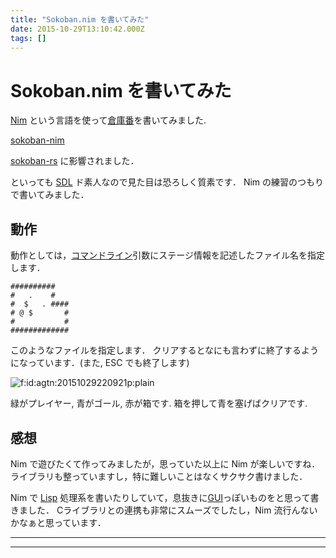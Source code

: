 ```yaml
---
title: "Sokoban.nim を書いてみた"
date: 2015-10-29T13:10:42.000Z
tags: []
---
```

<h1>Sokoban.nim を書いてみた</h1>

<p><a href="http://www.nim-lang.org">Nim</a> という言語を使って<a class="keyword" href="http://d.hatena.ne.jp/keyword/%C1%D2%B8%CB%C8%D6">倉庫番</a>を書いてみました.</p>

<p><a href="https://github.com/agatan/sokoban-nim">sokoban-nim</a></p>

<p><a href="https://github.com/swatteau/sokoban-rs">sokoban-rs</a> に影響されました．</p>

<p>といっても <a class="keyword" href="http://d.hatena.ne.jp/keyword/SDL">SDL</a> ド素人なので見た目は恐ろしく質素です． Nim の練習のつもりで書いてみました．</p>

<h2>動作</h2>

<p>動作としては，<a class="keyword" href="http://d.hatena.ne.jp/keyword/%A5%B3%A5%DE%A5%F3%A5%C9%A5%E9%A5%A4%A5%F3">コマンドライン</a>引数にステージ情報を記述したファイル名を指定します．</p>

<pre><code>##########
#   .    #
#  $   . ####
# @ $       #
#           #
#############
</code></pre>

<p>このようなファイルを指定します． クリアするとなにも言わずに終了するようになっています．(また, ESC でも終了します)</p>

<p><span itemscope itemtype="http://schema.org/Photograph"><img src="http://cdn-ak.f.st-hatena.com/images/fotolife/a/agtn/20151029/20151029220921.png" alt="f:id:agtn:20151029220921p:plain" title="f:id:agtn:20151029220921p:plain" class="hatena-fotolife" itemprop="image"></span></p>

<p>緑がプレイヤー, 青がゴール, 赤が箱です. 箱を押して青を塞げばクリアです.</p>

<h2>感想</h2>

<p>Nim で遊びたくて作ってみましたが，思っていた以上に Nim が楽しいですね． ライブラリも整っていますし，特に難しいことはなくサクサク書けました．</p>

<p>Nim で <a class="keyword" href="http://d.hatena.ne.jp/keyword/Lisp">Lisp</a> 処理系を書いたりしていて，息抜きに<a class="keyword" href="http://d.hatena.ne.jp/keyword/GUI">GUI</a>っぽいものをと思って書きました． Cライブラリとの連携も非常にスムーズでしたし，Nim 流行んないかなぁと思っています．</p>

-----
--------